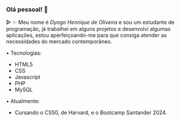 ### Olá pessoal! 👋

**▻** ✨ Meu nome é _Dyogo Henrique de Oliveira_ e sou um estudante de programação, já trabalhei em alguns projetos e desenvolvi algumas aplicações, estou aperfeiçoando-me para que consiga atender as necessidades do mercado contemporâneo.

• Tecnologias:

- HTML5
- CSS
- Javascript
- PHP
- MySQL

• Atualmente:

- Cursando o CS50, de Harvard, e o Bootcamp Santander 2024.

